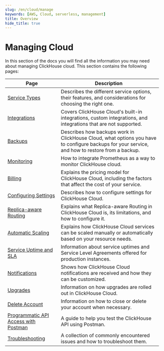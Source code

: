```yaml
---
slug: /en/cloud/manage
keywords: [AWS, Cloud, serverless, management]
title: Overview
hide_title: true
---
```


# Managing Cloud 

In this section of the docs you will find all the information you may need about managing ClickHouse cloud. This section contains the following pages:

| Page                                                                  | Description                                                                                                                                    |
|-----------------------------------------------------------------------|------------------------------------------------------------------------------------------------------------------------------------------------|
| [Service Types](/docs/en/cloud/manage/service-types)                  | Describes the different service options, their features, and considerations for choosing the right one.                                        |
| [Integrations](/docs/en/manage/integrations)                          | Covers ClickHouse Cloud's built-in integrations, custom integrations, and integrations that are not supported.                                 |
| [Backups](/docs/en/cloud/manage/backups)                              | Describes how backups work in ClickHouse Cloud, what options you have to configure backups for your service, and how to restore from a backup. |
| [Monitoring](/docs/en/integrations/prometheus)                        | How to integrate Prometheus as a way to monitor ClickHouse cloud.                                                                              |
| [Billing](/docs/en/cloud/manage/billing/overview)                     | Explains the pricing model for ClickHouse Cloud, including the factors that affect the cost of your service.                                   |
| [Configuring Settings](/docs/en/manage/settings)                      | Describes how to configure settings for ClickHouse Cloud.                                                                                      |
| [Replica-aware Routing](/docs/en/manage/replica-aware-routing)        | Explains what Replica-aware Routing in ClickHouse Cloud is, its limitations, and how to configure it.                                          |
| [Automatic Scaling](/docs/en/manage/scaling)                          | Explains how ClickHouse Cloud services can be scaled manually or automatically based on your resource needs.                                   |
| [Service Uptime and SLA](/docs/en/cloud/manage/service-uptime)        | Information about service uptimes and Service Level Agreements offered for production instances.                                               |
| [Notifications](/docs/en/cloud/notifications)                         | Shows how ClickHouse Cloud notifications are received and how they can be customized.                                                          |
| [Upgrades](/docs/en/manage/updates)                                   | Information on how upgrades are rolled out in ClickHouse Cloud.                                                                                |
| [Delete Account](/docs/en/cloud/manage/close_account)                 | Information on how to close or delete your account when necessary.                                                                             |
| [Programmatic API Access with Postman](/docs/en/cloud/manage/postman) | A guide to help you test the ClickHouse API using Postman.                                                                                     |
| [Troubleshooting](/docs/en/faq/troubleshooting)                       | A collection of commonly encountered issues and how to troubleshoot them.                                                                      |